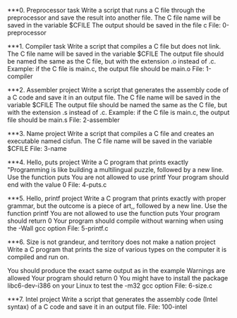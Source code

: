 ***0. Preprocessor task
Write a script that runs a C file through the preprocessor and save the result into another file.
    The C file name will be saved in the variable $CFILE
    The output should be saved in the file c
 File: 0-preprocessor

***1. Compiler task 
Write a script that compiles a C file but does not link.
    The C file name will be saved in the variable $CFILE
    The output file should be named the same as the C file, but with the extension .o instead of .c.
    Example: if the C file is main.c, the output file should be main.o
 File: 1-compiler

***2. Assembler project
Write a script that generates the assembly code of a C code and save it in an output file.
    The C file name will be saved in the variable $CFILE
    The output file should be named the same as the C file, but with the extension .s instead of .c.
    Example: if the C file is main.c, the output file should be main.s
 File: 2-assembler

***3. Name project
Write a script that compiles a C file and creates an executable named cisfun.
    The C file name will be saved in the variable $CFILE
 File: 3-name

***4. Hello, puts project 
Write a C program that prints exactly "Programming is like building a multilingual puzzle, followed by a new line.
    Use the function puts
    You are not allowed to use printf
    Your program should end with the value 0
 File: 4-puts.c

***5. Hello, printf project
Write a C program that prints exactly with proper grammar, but the outcome is a piece of art,, followed by a new line.
    Use the function printf
    You are not allowed to use the function puts
    Your program should return 0
    Your program should compile without warning when using the -Wall gcc option
File: 5-printf.c

***6. Size is not grandeur, and territory does not make a nation project
Write a C program that prints the size of various types on the computer it is compiled and run on.

You should produce the exact same output as in the example
Warnings are allowed
Your program should return 0
You might have to install the package libc6-dev-i386 on your Linux to test the -m32 gcc option
File: 6-size.c

***7. Intel project
Write a script that generates the assembly code (Intel syntax) of a C code and save it in an output file.
File: 100-intel

